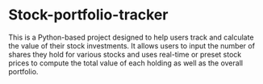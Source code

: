 # Stock-portfolio-tracker
This is a Python-based project designed to help users track and calculate the value of their stock investments. It allows users to input the number of shares they hold for various stocks and uses real-time or preset stock prices to compute the total value of each holding as well as the overall portfolio.
